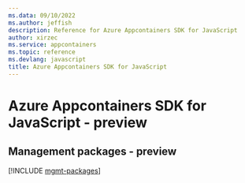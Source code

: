 ```yaml
---
ms.data: 09/10/2022
ms.author: jeffish
description: Reference for Azure Appcontainers SDK for JavaScript
author: xirzec
ms.service: appcontainers
ms.topic: reference
ms.devlang: javascript
title: Azure Appcontainers SDK for JavaScript
---
```

# Azure Appcontainers SDK for JavaScript - preview

## Management packages - preview
[!INCLUDE [mgmt-packages](appcontainers-mgmt-index.md)]
